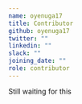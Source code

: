 ```yaml
---
name: oyenuga17
title: Contributor
github: oyenuga17
twitter: ""
linkedin: ""
slack: ""
joining_date: ""
role: contributor
---
```


Still waiting for this
